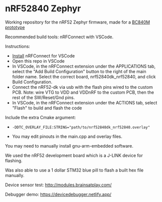 # nRF52840 Zephyr
Working repository for the nRF52 Zephyr firmware, made for a [BC840M prototype](https://github.com/moothyknight/nRF52-Biosensing-Boards)

Recommended build tools: nRFConnect with VSCode. 

Instructions:
- [Install](https://nrfconnect.github.io/vscode-nrf-connect/) nRFConnect for VSCode
- Open this repo in VSCode
- In VSCode, in the nRFConnect extension under the APPLICATIONS tab, select the "Add Build Configuration" button to the right of the main folder name. Select the correct board, nrf52840dk_nrf52840, and click Build Configuration.
- Connect the nRF52-dk via usb with the flash pins wired to the custom PCB. Note: wire VTG to VDD and VDDnRF to the custom PCB, then the rest of the SW/Reset/Gnd pins.
- In VSCode, in the nRFConnect extension under the ACTIONS tab, select "Flash" to build and flash the code

Include the extra Cmake argument:
- `-DDTC_OVERLAY_FILE:STRING="path/to/nrf52840dk_nrf52840.overlay"`

- You may edit pinouts in the main.cpp and overlay files.

You may need to manually install gnu-arm-embedded software. 

We used the nRF52 development board which is a J-LINK device for flashing. 

Was also able to use a 1 dollar STM32 blue pill to flash a built hex file manually. 

Device sensor test: http://modules.brainsatplay.com/

Debugger demo: https://devicedebugger.netlify.app/ 

